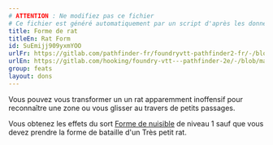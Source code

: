```yaml
---
# ATTENTION : Ne modifiez pas ce fichier
# Ce fichier est généré automatiquement par un script d'après les données du module Foundry VTT officiel et de sa traduction
title: Forme de rat
titleEn: Rat Form
id: SuEmijj909yxmYOO
urlFr: https://gitlab.com/pathfinder-fr/foundryvtt-pathfinder2-fr/-/blob/master/data/feats/SuEmijj909yxmYOO.htm
urlEn: https://gitlab.com/hooking/foundry-vtt---pathfinder-2e/-/blob/master/packs/data/feats.db/rat-form.json
group: feats
layout: dons
---
```

Vous pouvez vous transformer un un rat apparemment inoffensif pour reconnaître une zone ou vous glisser au travers de petits passages.

Vous obtenez les effets du sort [Forme de nuisible](../spells/forme-de-nuisible.md) de niveau 1 sauf que vous devez prendre la forme de bataille d'un Très petit rat.


